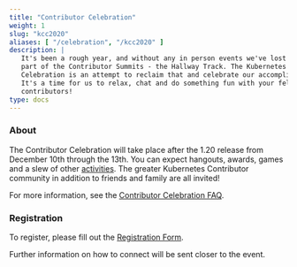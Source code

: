 ```yaml
---
title: "Contributor Celebration"
weight: 1
slug: "kcc2020"
aliases: [ "/celebration", "/kcc2020" ]
description: |
   It's been a rough year, and without any in person events we've lost the best
   part of the Contributor Summits - the Hallway Track. The Kubernetes Contributor
   Celebration is an attempt to reclaim that and celebrate our accomplishments.
   It's a time for us to relax, chat and do something fun with your fellow
   contributors!
type: docs
---
```


### About

The Contributor Celebration will take place after the 1.20 release from December
10th through the 13th. You can expect hangouts, awards, games and a slew of
other [activities]. The greater Kubernetes Contributor community in addition to
friends and family are all invited!

For more information, see the  [Contributor Celebration FAQ].

### Registration

To register, please fill out the [Registration Form].

Further information on how to connect will be sent closer to the event.

[activities]: ./activities
[Contributor Celebration FAQ]: ./faq
[Registration Form]: https://forms.gle/51tqQgxuHxLaeU1P8

